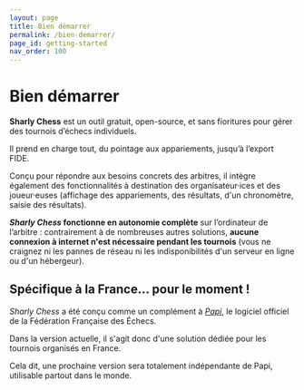```yaml
---
layout: page
title: Bien démarrer
permalink: /bien-demarrer/
page_id: getting-started
nav_order: 100
---
```


# Bien démarrer

**Sharly Chess** est un outil gratuit, open-source, et sans fioritures pour gérer des tournois d’échecs individuels. 

Il prend en charge tout, du pointage aux appariements, jusqu’à l’export FIDE. 

Conçu pour répondre aux besoins concrets des arbitres, il intègre également des fonctionnalités à destination des organisateur·ices et des joueur·euses (affichage des appariements, des résultats, d'un chronomètre, saisie des résultats).

**_Sharly Chess_ fonctionne en autonomie complète** sur l’ordinateur de l’arbitre :
contrairement à de nombreuses autres solutions, **aucune connexion à internet n'est nécessaire pendant les tournois**
(vous ne craignez ni les pannes de réseau ni les indisponibilités d'un serveur en ligne ou d'un hébergeur).

## Spécifique à la France… pour le moment !

_Sharly Chess_ a été conçu comme un complément à [_Papi_](https://www.echecs.asso.fr/Actu.aspx?Ref=14287), le logiciel officiel de la Fédération Française des Échecs.

Dans la version actuelle, il s'agit donc d'une solution dédiée pour les tournois organisés en France.

Cela dit, une prochaine version sera totalement indépendante de Papi, utilisable partout dans le monde.
